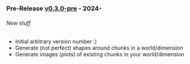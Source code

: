 ### Pre-Release [v0.3.0-pre](https://github.com/RealMuffinTime/discover-border-chunks/releases/tag/v0.3.0-pre) - 2024-
###### New stuff
- Initial arbitrary version number :)
- Generate (not perfect) shapes around chunks in a world/dimension
- Generate images (plots) of existing chunks in your world/dimension
